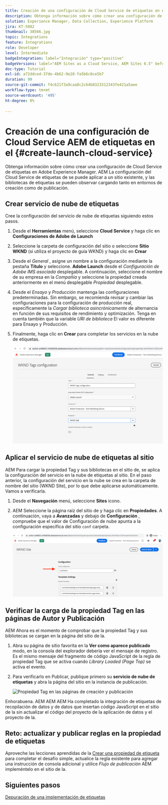 ```yaml
---
title: Creación de una configuración de Cloud Service de etiquetas en AEM Sites
description: Obtenga información sobre cómo crear una configuración de Cloud Service AEM de etiquetas en.
solution: Experience Manager, Data Collection, Experience Platform
jira: KT-5982
thumbnail: 38566.jpg
topic: Integrations
feature: Integrations
role: Developer
level: Intermediate
badgeIntegration: label="Integración" type="positive"
badgeVersions: label="AEM Sites as a Cloud Service, AEM Sites 6.5" before-title="false"
doc-type: Tutorial
exl-id: a72ddced-37de-4b62-9e28-fa5b6c8ce5b7
duration: 99
source-git-commit: f4c621f3a9caa8c2c64b8323312343fe421a5aee
workflow-type: tm+mt
source-wordcount: '495'
ht-degree: 0%

---
```


# Creación de una configuración de Cloud Service AEM de etiquetas en el {#create-launch-cloud-service}

Obtenga información sobre cómo crear una configuración de Cloud Service de etiquetas en Adobe Experience Manager. AEM La configuración del Cloud Service de etiquetas de se puede aplicar a un sitio existente, y las bibliotecas de etiquetas se pueden observar cargando tanto en entornos de creación como de publicación.

## Crear servicio de nube de etiquetas

Cree la configuración del servicio de nube de etiquetas siguiendo estos pasos.

1. Desde el **Herramientas** menú, seleccione **Cloud Service** y haga clic en **Configuraciones de Adobe de Launch**
1. Seleccione la carpeta de configuración del sitio o seleccione **Sitio WKND** (si utiliza el proyecto de guía WKND) y haga clic en **Crear**
1. Desde el _General_ , asigne un nombre a la configuración mediante la pestaña **Título** y seleccione. **Adobe Launch** desde el _Configuración de Adobe IMS asociada_ desplegable. A continuación, seleccione el nombre de su empresa en la _Compañía_ y seleccione la propiedad creada anteriormente en el menú desplegable _Propiedad_ desplegable.
1. Desde el _Ensayo_ y _Producción_ mantenga las configuraciones predeterminadas. Sin embargo, se recomienda revisar y cambiar las configuraciones para la configuración de producción real, específicamente la _Cargar biblioteca asincrónicamente_ de alternancia en función de sus requisitos de rendimiento y optimización. Tenga en cuenta también que la variable _URI de biblioteca_ El valor es diferente para Ensayo y Producción.
1. Finalmente, haga clic en **Crear** para completar los servicios en la nube de etiquetas.

   ![Configuración de Cloud Service de etiquetas](assets/launch-cloud-services-config.png)

## Aplicar el servicio de nube de etiquetas al sitio

AEM Para cargar la propiedad Tag y sus bibliotecas en el sitio de, se aplica la configuración del servicio en la nube de etiquetas al sitio. En el paso anterior, la configuración del servicio en la nube se crea en la carpeta de nombre del sitio (WKND Site), por lo que debe aplicarse automáticamente. Vamos a verificarla.

1. Desde el **Navegación** menú, seleccione **Sites** icono.

1. AEM Seleccione la página raíz del sitio de y haga clic en **Propiedades**. A continuación, vaya a **Avanzadas** y debajo de **Configuración** , compruebe que el valor de Configuración de nube apunta a la configuración específica del sitio `conf` carpeta.

   ![Aplicar configuración de Cloud Service al sitio](assets/apply-cloud-services-config-to-site.png)

## Verificar la carga de la propiedad Tag en las páginas de Autor y Publicación

AEM Ahora es el momento de comprobar que la propiedad Tag y sus bibliotecas se cargan en la página del sitio de la.

1. Abra su página de sitio favorita en la **Ver como aparece publicado** modo, en la consola del explorador debería ver el mensaje de registro. Es el mismo mensaje del fragmento de código JavaScript de la regla de propiedad Tag que se activa cuando _Library Loaded (Page Top)_ se activa el evento.

1. Para verificarlo en Publicar, publique primero su **servicio de nube de etiquetas** y abra la página del sitio en la instancia de publicación.

   ![Propiedad Tag en las páginas de creación y publicación](assets/tag-property-on-author-publish-pages.png)

Enhorabuena. AEM AEM AEM Ha completado la integración de etiquetas de recopilación de datos y de datos que insertan código JavaScript en el sitio de la sin actualizar el código del proyecto de la aplicación de datos y el proyecto de la.

## Reto: actualizar y publicar reglas en la propiedad de etiquetas

Aproveche las lecciones aprendidas de la [Crear una propiedad de etiqueta](./create-tag-property.md) para completar el desafío simple, actualice la regla existente para agregar una instrucción de consola adicional y utilice _Flujo de publicación_ AEM impleméntelo en el sitio de la.

## Siguientes pasos

[Depuración de una implementación de etiquetas](debug-tags-implementation.md)
